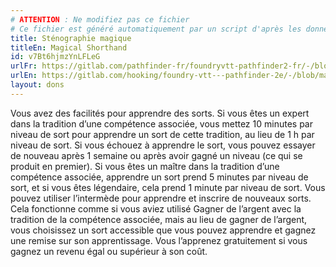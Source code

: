 ```yaml
---
# ATTENTION : Ne modifiez pas ce fichier
# Ce fichier est généré automatiquement par un script d'après les données du module Foundry VTT officiel et de sa traduction
title: Sténographie magique
titleEn: Magical Shorthand
id: v7Bt6hjmzYnLFLeG
urlFr: https://gitlab.com/pathfinder-fr/foundryvtt-pathfinder2-fr/-/blob/master/data/feats/v7Bt6hjmzYnLFLeG.htm
urlEn: https://gitlab.com/hooking/foundry-vtt---pathfinder-2e/-/blob/master/packs/data/feats.db/magical-shorthand.json
layout: dons
---
```

Vous avez des facilités pour apprendre des sorts. Si vous êtes un expert dans la tradition d’une compétence associée, vous mettez 10 minutes par niveau de sort pour apprendre un sort de cette tradition, au lieu de 1 h par niveau de sort. Si vous échouez à apprendre le sort, vous pouvez essayer de nouveau après 1 semaine ou après avoir gagné un niveau (ce qui se produit en premier). Si vous êtes un maître dans la tradition d’une compétence associée, apprendre un sort prend 5 minutes par niveau de sort, et si vous êtes légendaire, cela prend 1 minute par niveau de sort. Vous pouvez utiliser l’intermède pour apprendre et inscrire de nouveaux sorts. Cela fonctionne comme si vous aviez utilisé Gagner de l’argent avec la tradition de la compétence associée, mais au lieu de gagner de l’argent, vous choisissez un sort accessible que vous pouvez apprendre et gagnez une remise sur son apprentissage. Vous l’apprenez gratuitement si vous gagnez un revenu égal ou supérieur à son coût.
